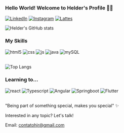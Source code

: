 ### Hello World! Welcome to Helder's Profile 👋🏽

[![LinkedIn](https://img.shields.io/badge/LinkedIn-0077B5?style=for-the-badge&logo=linkedin&logoColor=white)](www.linkedin.com/in/helder-bernardo) [![Instagram](https://img.shields.io/badge/Instagram-E4405F?style=for-the-badge&logo=instagram&logoColor=white)](https://instagram.com/heldzr_) [![Lattes](https://img.shields.io/badge/Academia-fff?style=for-the-badge&logo=academia&logoColor=black)](http://lattes.cnpq.br/2652874900607369)

![Helder's GitHub stats](https://github-readme-stats.vercel.app/api?username=heldzr&show_icons=true&theme=dracula)

### My Skills

<div style="display: inline_block">
  <img align="center" alt="html5" src="https://img.shields.io/badge/HTML5-E34F26?style=for-the-badge&logo=html5&logoColor=white" />
  <img align="center" alt="css" src="https://img.shields.io/badge/CSS3-1572B6?style=for-the-badge&logo=css3&logoColor=white" />
  <img align="center" alt="js" src="https://img.shields.io/badge/JavaScript-F7DF1E?style=for-the-badge&logo=javascript&logoColor=black" />
  <img align="center" alt="java" src="https://img.shields.io/badge/Java-ED8B00?style=for-the-badge&logo=openjdk&logoColor=white" />
  <img align="center" alt="mySQL" src="https://img.shields.io/badge/MySQL-00000F?style=for-the-badge&logo=mysql&logoColor=white" />
</div><br/>

![Top Langs](https://github-readme-stats.vercel.app/api/top-langs/?username=heldzr&layout=compact)

### Learning to...

<div style="display: inline_block">
  <img align="center" alt="react" src="https://img.shields.io/badge/React-20232A?style=for-the-badge&logo=react&logoColor=61DAFB" />
  <img align="center" alt="Typescript" src="https://img.shields.io/badge/TypeScript-007ACC?style=for-the-badge&logo=typescript&logoColor=white" />
  <img align="center" alt="Angular" src="https://img.shields.io/badge/Angular-DD0031?style=for-the-badge&logo=angular&logoColor=white" />
  <img align="center" alt="Springboot" src="https://img.shields.io/badge/Spring-6DB33F?style=for-the-badge&logo=spring&logoColor=white" />
  <img align="center" alt="Flutter" src="https://img.shields.io/badge/Flutter-02569B?style=for-the-badge&logo=flutter&logoColor=white" />
</div><br/>

"Being part of something special, makes you special" ✨

Interested in any topic? Let's talk!

Email: contatohjr@gmail.com

